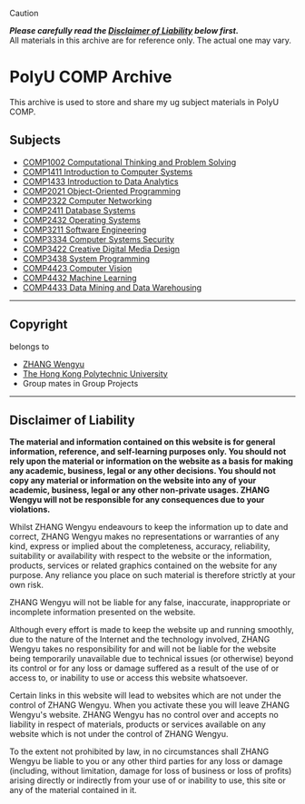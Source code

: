 > [!CAUTION]
> ***Please carefully read the [Disclaimer of Liability](#disclaimer-of-liability) below first.***  
> All materials in this archive are for reference only. The actual one may vary.

# PolyU COMP Archive
This archive is used to store and share my ug subject materials in PolyU COMP.

## Subjects
- [COMP1002 Computational Thinking and Problem Solving](./COMP1002/)
- [COMP1411 Introduction to Computer Systems](./COMP1411/)
- [COMP1433 Introduction to Data Analytics](./COMP1433/)
- [COMP2021 Object-Oriented Programming](./COMP2021/)
- [COMP2322 Computer Networking](./COMP2322/)
- [COMP2411 Database Systems](./COMP2411/)
- [COMP2432 Operating Systems](./COMP2432/)
- [COMP3211 Software Engineering](./COMP3211/)
- [COMP3334 Computer Systems Security](./COMP3334)
- [COMP3422 Creative Digital Media Design](./COMP3422)
- [COMP3438 System Programming](./COMP3438/)
- [COMP4423 Computer Vision](./COMP4423/)
- [COMP4432 Machine Learning](./COMP4432)
- [COMP4433 Data Mining and Data Warehousing](./COMP4433/)

---

## Copyright
belongs to
- [ZHANG Wengyu](https://github.com/zhangwengyu999)
- [The Hong Kong Polytechnic University](https://www.polyu.edu.hk)
- Group mates in Group Projects

---

## Disclaimer of Liability

**The material and information contained on this website is for general information, reference, and self-learning purposes only. You should not rely upon the material or information on the website as a basis for making any academic, business, legal or any other decisions. You should not copy any material or information on the website into any of your academic, business, legal or any other non-private usages. ZHANG Wengyu will not be responsible for any consequences due to your violations.**


Whilst ZHANG Wengyu endeavours to keep the information up to date and correct, ZHANG Wengyu makes no representations or warranties of any kind, express or implied about the completeness, accuracy, reliability, suitability or availability with respect to the website or the information, products, services or related graphics contained on the website for any purpose. Any reliance you place on such material is therefore strictly at your own risk.


ZHANG Wengyu will not be liable for any false, inaccurate, inappropriate or incomplete information presented on the website.


Although every effort is made to keep the website up and running smoothly, due to the nature of the Internet and the technology involved, ZHANG Wengyu takes no responsibility for and will not be liable for the website being temporarily unavailable due to technical issues (or otherwise) beyond its control or for any loss or damage suffered as a result of the use of or access to, or inability to use or access this website whatsoever.


Certain links in this website will lead to websites which are not under the control of ZHANG Wengyu. When you activate these you will leave ZHANG Wengyu's  website. ZHANG Wengyu has no control over and accepts no liability in respect of materials, products or services available on any website which is not under the control of ZHANG Wengyu.


To the extent not prohibited by law, in no circumstances shall ZHANG Wengyu be liable to you or any other third parties for any loss or damage (including, without limitation, damage for loss of business or loss of profits) arising directly or indirectly from your use of or inability to use, this site or any of the material contained in it.
